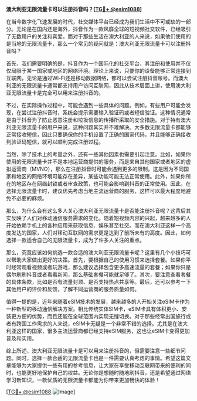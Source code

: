 **澳大利亚无限流量卡可以注册抖音吗？[[TG💪+ @esim1088](https://t.me/s/esim1088)]**

在当今数字化飞速发展的时代，社交媒体平台已经成为我们生活中不可或缺的一部分。无论是在国内还是海外，抖音作为一款风靡全球的短视频社交软件，已经吸引了无数用户的关注和喜爱。而对于那些生活在澳大利亚的人来说，如果他们使用的是当地的无限流量卡，那么一个常见的疑问就是：澳大利亚无限流量卡可以注册抖音吗？

首先，我们需要明确的是，抖音作为一个国际化的社交平台，其注册和使用并不仅仅局限于某一国家或地区的网络环境。理论上来说，只要你的设备能够正常连接到互联网，无论是通过Wi-Fi还是移动数据网络，都可以尝试注册抖音账号。而澳大利亚的无限流量卡通常都支持用户访问互联网，因此从技术层面上讲，使用澳大利亚无限流量卡是完全可以用来注册抖音的。

不过，在实际操作过程中，可能会遇到一些具体的问题。例如，有些用户可能会发现，在尝试注册抖音时，系统会提示需要输入验证码或者短信验证。这种情况通常是由于抖音为了防止恶意注册和垃圾信息的传播所采取的安全措施。对于持有澳大利亚无限流量卡的用户来说，这种问题其实并不难解决。大多数无限流量卡都能够正常接收短信，因此只要确保你的手机设置了正确的国家代码，并且能够正确接收到验证码短信，就可以顺利完成注册过程。

当然，除了技术上的考量之外，还有一些其他因素也需要引起注意。比如，如果你使用的无限流量卡并不是本地运营商提供的服务，而是来自其他国家或者地区的虚拟运营商（MVNO），那么在注册抖音时可能会遇到更多的限制。这是因为不同国家和地区的网络环境可能存在差异，某些功能可能无法正常使用。此外，如果你所在的地区存在网络封锁或者审查政策，也可能会影响到抖音的正常使用。因此，在选择无限流量卡时，建议优先考虑当地主流运营商的服务，这样可以最大程度地避免不必要的麻烦。

那么，为什么会有这么多人关心澳大利亚无限流量卡是否能注册抖音呢？这背后其实反映了人们对移动通信服务需求的变化。随着短视频内容的兴起，越来越多的人开始依赖手机上的各种应用来获取信息、娱乐甚至社交。而在澳大利亚这样一个高度发达的国家，人们对移动互联网的需求更是达到了前所未有的高度。因此，如何选择一款适合自己的无限流量卡，成为了许多人关注的重点。

那么，究竟应该如何挑选一款合适的澳大利亚无限流量卡呢？这里有几个小技巧可以帮助大家做出更好的决策。首先，要根据自己的使用习惯来选择套餐。如果你平时经常观看视频或者玩游戏，那么建议选择包含更多高速流量的套餐；如果你只是偶尔刷刷抖音或者看看新闻，那么基础套餐可能就足够了。其次，要注意查看套餐的具体条款，比如是否有流量封顶、是否支持热点共享等。最后，还可以参考一下其他用户的评价和反馈，了解不同运营商的服务质量如何。

值得一提的是，近年来随着eSIM技术的发展，越来越多的人开始关注eSIM卡作为一种新型的移动通信解决方案。相比传统实体SIM卡，eSIM卡具有体积更小、安装更方便的优势，而且还能在全球范围内实现无缝切换。对于那些经常出国旅行或者有跨国工作需求的人来说，eSIM卡无疑是一个非常不错的选择。尤其是在澳大利亚这样的国家，很多主流运营商都已经支持eSIM服务，这也让eSIM卡变得更加普及和实用。

综上所述，澳大利亚无限流量卡是可以用来注册抖音的，但需要注意一些细节问题。同时，选择一款合适的无限流量卡也是一件需要认真考虑的事情。希望这篇文章能够为大家提供一些有用的参考信息，让大家在享受移动互联网带来的便利的同时，也能更好地保护自己的权益。无论你是想随时随地刷抖音，还是希望通过网络学习新知识，一款优质的无限流量卡都能为你带来更加畅快的体验！

[[TG💪+ @esim1088](https://t.me/s/esim1088) ![Image](https://i.postimg.cc/4NQfJmqS/Snipaste-2025-05-13-00-14-12.png)]